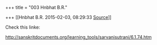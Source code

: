 +++
title = "003 Hnbhat B.R."

+++
[[Hnbhat B.R.	2015-02-03, 08:29:33 [Source](https://groups.google.com/g/samskrita/c/FdF5PuCUVKE)]]



Check this linke:  
  
<http://sanskritdocuments.org/learning_tools/sarvanisutrani/6.1.74.htm>  

